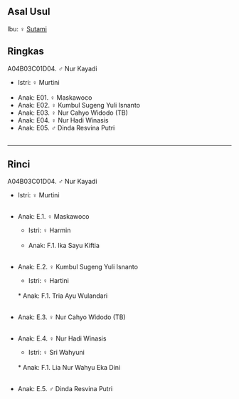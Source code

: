 ## Asal Usul

Ibu: ♀ [Sutami][up] 

## Ringkas

A04B03C01D04. ♂ Nur Kayadi 
	<br/>

*	Istri: ♀ Murtini
	<br/><br/>
*	Anak: E01. ♀ Maskawoco 
*	Anak: E02. ♀ Kumbul Sugeng Yuli Isnanto
*	Anak: E03. ♀ Nur Cahyo Widodo (TB)
*	Anak: E04. ♀ Nur Hadi Winasis
*	Anak: E05. ♂ Dinda Resvina Putri
	<br/><br/>

-- -- --

## Rinci

A04B03C01D04. ♂ Nur Kayadi
	<br/>

*	Istri: ♀ Murtini
	<br/><br/>

*	Anak: E.1. ♀ Maskawoco 
	*	Istri: ♀ Harmin
	<br/><br/>
	*	Anak: F.1. Ika Sayu Kiftia
	<br/><br/>

*	Anak: E.2. ♀ Kumbul Sugeng Yuli Isnanto
	*	Istri: ♀ Hartini
	<br/>
	*	Anak: F.1. Tria Ayu Wulandari
	<br/><br/>

*	Anak: E.3. ♀ Nur Cahyo Widodo (TB)
	<br/><br/>

*	Anak: E.4. ♀ Nur Hadi Winasis
	*	Istri: ♀ Sri Wahyuni
	<br/>
	*	Anak: F.1. Lia Nur Wahyu Eka Dini
	<br/><br/>

*	Anak: E.5. ♂ Dinda Resvina Putri
	<br/><br/>

[up]: https://github.com/epsi-rns/gitodipuro/blob/master/tree/A04/B03/C01.md

